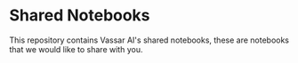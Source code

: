# Shared Notebooks

This repository contains Vassar AI's shared notebooks,
  these are notebooks that we would like to share with you.
